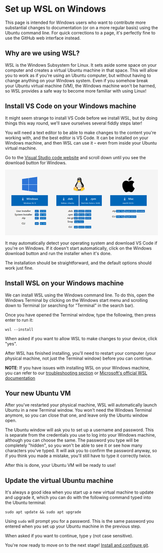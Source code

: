 # Set up WSL on Windows 

This page is intended for Windows users who want to contribute more substantial changes to documentation (or on a more regular basis) using the Ubuntu command line. For quick corrections to a page, it's perfectly fine to use the GitHub web interface instead.

## Why are we using WSL?

WSL is the Windows Subsystem for Linux. It sets aside some space on your computer and creates a virtual Ubuntu machine in that space. This will allow you to work as if you're using an Ubuntu computer, but without having to change anything on your Windows system. Even if you somehow break your Ubuntu virtual machine (VM), the Windows machine won't be harmed, so WSL provides a safe way to become more familiar with using Linux!

## Install VS Code on your Windows machine

It might seem strange to install VS Code before we install WSL, but by doing things this way round, we'll save ourselves several fiddly steps later!

You will need a text editor to be able to make changes to the content you're working with, and the best editor is VS Code. It can be installed on your Windows machine, and then WSL can use it – even from inside your Ubuntu virtual machine.

Go to the [Visual Studio code website](https://code.visualstudio.com/) and scroll down until you see the download button for Windows. 

![Download options for VS Code](images/install_VSCode.png)

It may automatically detect your operating system and download VS Code if you're on Windows. If it doesn't start automatically, click on the Windows download button and run the installer when it's done. 

The installation should be straightforward, and the default options should work just fine.

## Install WSL on your Windows machine

We can install WSL using the Windows command line. To do this, open the Windows Terminal by clicking on the Windows start menu and scrolling down to Terminal (or searching for "Terminal" in the search bar).

Once you have opened the Terminal window, type the following, then press enter to run it:

```
wsl --install
```

When asked if you want to allow WSL to make changes to your device, click "yes".

After WSL has finished installing, you'll need to restart your computer (your physical machine, not just the Terminal window) before you can continue.

**NOTE**: If you have issues with installing WSL on your Windows machine, you can refer to our [troubleshooting section](./troubleshooting.md) or [Microsoft's official WSL documentation](https://learn.microsoft.com/en-us/windows/wsl/troubleshooting)

## Your new Ubuntu VM

After you've restarted your physical machine, WSL will automatically launch Ubuntu in a new Terminal window. You won't need the Windows Terminal anymore, so you can close that one, and leave only the Ubuntu window open.

The Ubuntu window will ask you to set up a username and password. This is separate from the credentials you use to log into your Windows machine, although you can choose the same. The password you type will be completely "hidden", so you won't be able to see it or see how many characters you've typed. It will ask you to confirm the password anyway, so if you think you made a mistake, you'll still have to type it correctly twice.

After this is done, your Ubuntu VM will be ready to use!

## Update the virtual Ubuntu machine

It's always a good idea when you start up a new virtual machine to update and upgrade it, which you can do with the following command typed into the Ubuntu terminal:

```
sudo apt update && sudo apt upgrade
```

Using `sudo` will prompt you for a password. This is the same password you entered when you set up your Ubuntu machine in the previous step.

When asked if you want to continue, type `y` (not case sensitive).

You're now ready to move on to the next stage! [Install and configure git](using_git.md).
